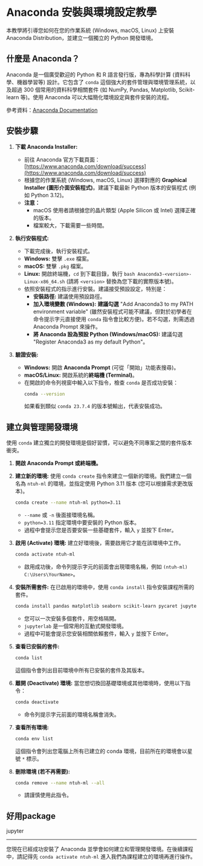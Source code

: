 # Anaconda 安裝與環境設定教學

本教學將引導您如何在您的作業系統 (Windows, macOS, Linux) 上安裝 Anaconda Distribution，並建立一個獨立的 Python 開發環境。

## 什麼是 Anaconda？

Anaconda 是一個廣受歡迎的 Python 和 R 語言發行版，專為科學計算 (資料科學、機器學習等) 設計。它包含了 `conda` 這個強大的套件管理與環境管理系統，以及超過 300 個常用的資料科學相關套件 (如 NumPy, Pandas, Matplotlib, Scikit-learn 等)。使用 Anaconda 可以大幅簡化環境設定與套件安裝的流程。

參考資料：[Anaconda Documentation](https://www.anaconda.com/docs/main)

## 安裝步驟

1.  **下載 Anaconda Installer:**
    *   前往 Anaconda 官方下載頁面：[https://www.anaconda.com/download/success](https://www.anaconda.com/download/success)
    *   根據您的作業系統 (Windows, macOS, Linux) 選擇對應的 **Graphical Installer (圖形介面安裝程式)**。建議下載最新 Python 版本的安裝程式 (例如 Python 3.12)。
    *   **注意：**
        *   macOS 使用者請根據您的晶片類型 (Apple Silicon 或 Intel) 選擇正確的版本。
        *   檔案較大，下載需要一些時間。

2.  **執行安裝程式:**
    *   下載完成後，執行安裝程式。
    *   **Windows:** 雙擊 `.exe` 檔案。
    *   **macOS:** 雙擊 `.pkg` 檔案。
    *   **Linux:** 開啟終端機，`cd` 到下載目錄，執行 `bash Anaconda3-<version>-Linux-x86_64.sh` (請將 `<version>` 替換為您下載的實際版本號)。
    *   依照安裝程式的指示進行安裝。建議接受預設設定，特別是：
        *   **安裝路徑:** 建議使用預設路徑。
        *   **加入環境變數 (Windows):** **建議勾選** "Add Anaconda3 to my PATH environment variable" (雖然安裝程式可能不建議，但對於初學者在命令提示字元直接使用 `conda` 指令會比較方便)。若不勾選，則需透過 Anaconda Prompt 來操作。
        *   **將 Anaconda 設為預設 Python (Windows/macOS):** 建議勾選 "Register Anaconda3 as my default Python"。

3.  **驗證安裝:**
    *   **Windows:** 開啟 **Anaconda Prompt** (可從「開始」功能表搜尋)。
    *   **macOS/Linux:** 開啟系統的**終端機 (Terminal)**。
    *   在開啟的命令列視窗中輸入以下指令，檢查 `conda` 是否成功安裝：
        ```bash
        conda --version
        ```
        如果看到類似 `conda 23.7.4` 的版本號輸出，代表安裝成功。

## 建立與管理開發環境

使用 `conda` 建立獨立的開發環境是個好習慣，可以避免不同專案之間的套件版本衝突。

1.  **開啟 Anaconda Prompt 或終端機。**

2.  **建立新的環境:**
    使用 `conda create` 指令來建立一個新的環境。我們建立一個名為 `ntuh-ml` 的環境，並指定使用 Python 3.11 版本 (您可以根據需求更改版本)。
    ```bash
    conda create --name ntuh-ml python=3.11
    ```
    *   `--name` 或 `-n` 後面接環境名稱。
    *   `python=3.11` 指定環境中要安裝的 Python 版本。
    *   過程中會提示您是否要安裝一些基礎套件，輸入 `y` 並按下 Enter。

3.  **啟用 (Activate) 環境:**
    建立好環境後，需要啟用它才能在該環境中工作。
    ```bash
    conda activate ntuh-ml
    ```
    *   啟用成功後，命令列提示字元的前面會出現環境名稱，例如 `(ntuh-ml) C:\Users\YourName>`。

4.  **安裝所需套件:**
    在已啟用的環境中，使用 `conda install` 指令安裝課程所需的套件。
    ```bash
    conda install pandas matplotlib seaborn scikit-learn pycaret jupyterlab
    ```
    *   您可以一次安裝多個套件，用空格隔開。
    *   `jupyterlab` 是一個常用的互動式開發環境。
    *   過程中可能會提示您安裝相關依賴套件，輸入 `y` 並按下 Enter。

5.  **查看已安裝的套件:**
    ```bash
    conda list
    ```
    這個指令會列出目前環境中所有已安裝的套件及其版本。

6.  **離開 (Deactivate) 環境:**
    當您想切換回基礎環境或其他環境時，使用以下指令：
    ```bash
    conda deactivate
    ```
    *   命令列提示字元前面的環境名稱會消失。

7.  **查看所有環境:**
    ```bash
    conda env list
    ```
    這個指令會列出您電腦上所有已建立的 conda 環境，目前所在的環境會以星號 `*` 標示。

8.  **刪除環境 (若不再需要):**
    ```bash
    conda remove --name ntuh-ml --all
    ```
    *   請謹慎使用此指令。

## 好用package
jupyter

---

您現在已經成功安裝了 Anaconda 並學會如何建立和管理開發環境。在後續課程中，請記得先 `conda activate ntuh-ml` 進入我們為課程建立的環境再進行操作。 
